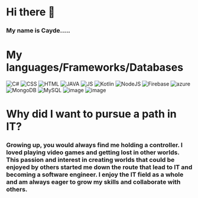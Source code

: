 # Hi there 👋
### My name is Cayde.....


# My languages/Frameworks/Databases

![C#](https://github.com/Caydastrophe/Caydastrophe/assets/101713793/036984b4-243d-43d2-890e-033171a850a5)
![CSS](https://github.com/Caydastrophe/Caydastrophe/assets/101713793/006bfe3d-559c-4fb2-9989-bfbac4ff92eb)
![HTML](https://github.com/Caydastrophe/Caydastrophe/assets/101713793/06ee0f83-55dc-49e1-86d3-035b7c5855d6)
![JAVA](https://github.com/Caydastrophe/Caydastrophe/assets/101713793/a9cdbc47-5968-4ae2-ba97-2fea2b94cf41)
![JS](https://github.com/Caydastrophe/Caydastrophe/assets/101713793/e661860a-8363-4b6e-a259-35900b9229f6)
![Kotlin](https://github.com/Caydastrophe/Caydastrophe/assets/101713793/67503dc2-18c4-4b8a-b2a1-6638cbbff238)
![NodeJS](https://github.com/Caydastrophe/Caydastrophe/assets/101713793/798abbb9-7102-439e-ab7c-a70ea8fbdf3d)
![Firebase](https://github.com/Caydastrophe/Caydastrophe/assets/101713793/0d21c7ab-d0d4-462b-ab4c-2c037068386d)
![azure](https://github.com/Caydastrophe/Caydastrophe/assets/101713793/7b0aca21-bbf7-4d6f-9ae5-2ac9835ddc20)
![MongoDB](https://github.com/Caydastrophe/Caydastrophe/assets/101713793/5bf0ab36-5645-443f-b5b7-9a78a1fb33f8)
![MySQL](https://github.com/Caydastrophe/Caydastrophe/assets/101713793/dc387b99-8901-49cb-97fd-9af21c76d138)
![image](https://github.com/Caydastrophe/Caydastrophe/assets/101713793/e5815ed6-e0a9-4515-bcaf-cafdf1e05583)
![image](https://github.com/Caydastrophe/Caydastrophe/assets/62294509/981b21a2-e093-41df-8271-84fac9e60c3a)



# Why did I want to pursue a path in IT?

### Growing up, you would always find me holding a controller. I loved playing video games and getting lost in other worlds. This passion and interest in creating worlds that could be enjoyed by others started me down the route that lead to IT and becoming a software engineer. I enjoy the IT field as a whole and am always eager to grow my skills and collaborate with others.

<!--
**Caydastrophe/Caydastrophe** is a ✨ _special_ ✨ repository because its `README.md` (this file) appears on your GitHub profile.

Here are some ideas to get you started:

- 🔭 I’m currently working on ...
- 🌱 I’m currently learning ...
- 👯 I’m looking to collaborate on ...
- 🤔 I’m looking for help with ...
- 💬 Ask me about ...
- 📫 How to reach me: ...
- 😄 Pronouns: ...
- ⚡ Fun fact: ...
-->
